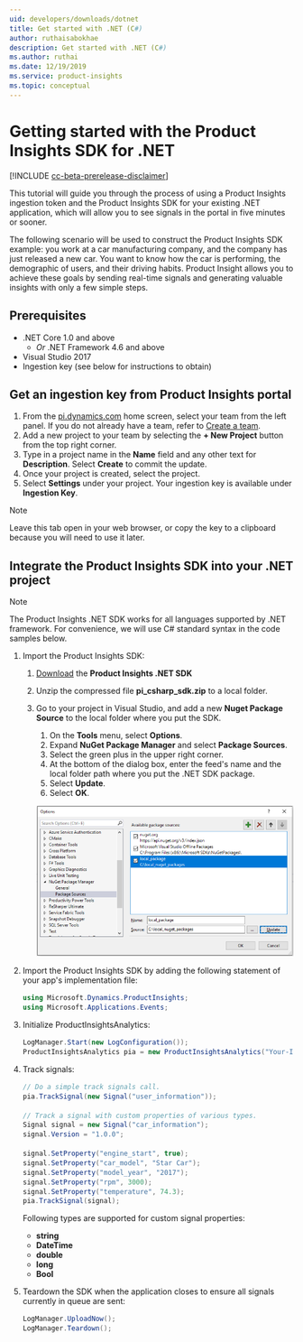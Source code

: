```yaml
---
uid: developers/downloads/dotnet
title: Get started with .NET (C#)
author: ruthaisabokhae
description: Get started with .NET (C#)
ms.author: ruthai
ms.date: 12/19/2019
ms.service: product-insights
ms.topic: conceptual
---
```

# Getting started with the Product Insights SDK for .NET

[!INCLUDE [cc-beta-prerelease-disclaimer]( includes/cc-beta-prerelease-disclaimer.md)]

This tutorial will guide you through the process of using a Product Insights ingestion token and the Product Insights SDK for your existing .NET application, which will allow you to see signals in the portal in five minutes or sooner.

The following scenario will be used to construct the Product Insights SDK example: you work at a car manufacturing company, and the company has just released a new car. You want to know how the car is performing, the demographic of users, and their driving habits. Product Insight allows you to achieve these goals by sending real-time signals and generating valuable insights with only a few simple steps.

## Prerequisites

* .NET Core 1.0 and above
  * *Or* .NET Framework 4.6 and above
* Visual Studio 2017
* Ingestion key (see below for instructions to obtain)

## Get an ingestion key from Product Insights portal

1. From the [pi.dynamics.com](http://pi.dynamics.com) home screen, select your team from the left panel. If you do not already have a team, refer to [Create a team](xref:developers/quick-starts/create-a-team).
2. Add a new project to your team by selecting the **+ New Project** button from the top right corner.
3. Type in a project name in the **Name** field and any other text for **Description**. Select **Create** to commit the update.
4. Once your project is created, select the project.
5. Select **Settings** under your project. Your ingestion key is available under **Ingestion Key**.

> [!NOTE]
> Leave this tab open in your web browser, or copy the key to a clipboard because you will need to use it later.

## Integrate the Product Insights SDK into your .NET project

> [!NOTE]
> The Product Insights .NET SDK works for all languages supported by .NET framework. For convenience, we will use C# standard syntax in the code samples below.

1. Import the Product Insights SDK:
    1. [Download](https://download.pi.dynamics.com/sdk/ProductInsightsSenders/pi_csharp_sdk.zip) the **Product Insights .NET SDK**
    2. Unzip the compressed file **pi_csharp_sdk.zip** to a local folder.
    3. Go to your project in Visual Studio, and add a new **Nuget Package Source** to the local folder where you put the SDK.
        1. On the **Tools** menu, select **Options**.
        2. Expand **NuGet Package Manager** and select **Package Sources**.
        3. Select the green plus in the upper right corner.
        4. At the bottom of the dialog box, enter the feed's name and the local folder path where you put the .NET SDK package.
        5. Select **Update**.
        6. Select **OK**.

        ![Add Local NuGet Feed](media/add_local_nuget_feed.png "Add Local NuGet Feed")
2. Import the Product Insights SDK by adding the following statement of your app's implementation file:

    ```csharp
    using Microsoft.Dynamics.ProductInsights;
    using Microsoft.Applications.Events;
    ```

3. Initialize ProductInsightsAnalytics:

    ```csharp
    LogManager.Start(new LogConfiguration());
    ProductInsightsAnalytics pia = new ProductInsightsAnalytics("Your-Ingestion-Key");
    ```

4. Track signals:

    ```csharp
    // Do a simple track signals call.
    pia.TrackSignal(new Signal("user_information"));

    // Track a signal with custom properties of various types.
    Signal signal = new Signal("car_information");
    signal.Version = "1.0.0";

    signal.SetProperty("engine_start", true);
    signal.SetProperty("car_model", "Star Car");
    signal.SetProperty("model_year", "2017");
    signal.SetProperty("rpm", 3000);
    signal.SetProperty("temperature", 74.3);
    pia.TrackSignal(signal);
    ```

    Following types are supported for custom signal properties:
    * **string**
    * **DateTime**
    * **double**
    * **long**
    * **Bool**

5. Teardown the SDK when the application closes to ensure all signals currently in queue are sent:

    ```csharp
    LogManager.UploadNow();
    LogManager.Teardown();
    ```
